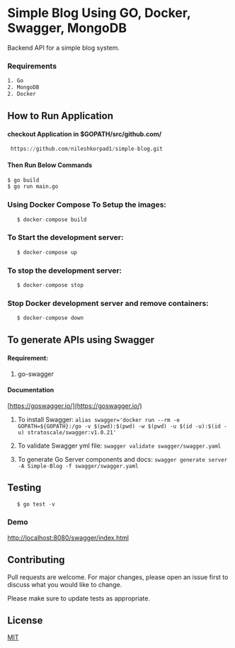 # Simple Blog Using GO, Docker, Swagger, MongoDB

Backend API for a simple blog system.

### Requirements

```bash
1. Go
2. MongoDB
2. Docker
```

## How to Run Application

#### checkout Application in $GOPATH/src/github.com/<UserName>
```python
 https://github.com/nileshkorpad1/simple-blog.git
```

#### Then Run Below Commands

```bash
$ go build
$ go run main.go
```

### Using Docker Compose To Setup the images:

```python
   $ docker-compose build
```

### To Start the development server:

```python
   $ docker-compose up
```

### To stop the development server:

```python
   $ docker-compose stop
```


### Stop Docker development server and remove containers:

```python
   $ docker-compose down
```

## To generate APIs using Swagger

#### Requirement:

1. go-swagger

#### Documentation

[https://goswagger.io/](https://goswagger.io/)

1. To install Swagger: `alias swagger='docker run --rm -e GOPATH=${GOPATH}:/go -v $(pwd):$(pwd) -w $(pwd) -u $(id -u):$(id -u) stratoscale/swagger:v1.0.21'`

2. To validate Swagger yml file: `swagger validate swagger/swagger.yaml`

3. To generate Go Server components and docs: `swagger generate server -A Simple-Blog -f swagger/swagger.yaml`

## Testing

```python
   $ go test -v
```

### Demo

[http://localhost:8080/swagger/index.html](http://localhost:8080/swagger/index.html)

## Contributing
Pull requests are welcome. For major changes, please open an issue first to discuss what you would like to change.

Please make sure to update tests as appropriate.

## License
[MIT](https://choosealicense.com/licenses/mit/)

